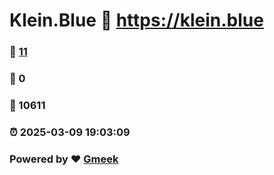 # Klein.Blue :link: https://klein.blue 
### :page_facing_up: [11](https://klein.blue/tag.html) 
### :speech_balloon: 0 
### :hibiscus: 10611 
### :alarm_clock: 2025-03-09 19:03:09 
### Powered by :heart: [Gmeek](https://github.com/Meekdai/Gmeek)
